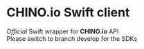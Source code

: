 #  CHINO.io Swift client #
*Official* Swift wrapper for **CHINO.io** API  
Please switch to branch develop for the SDKs
